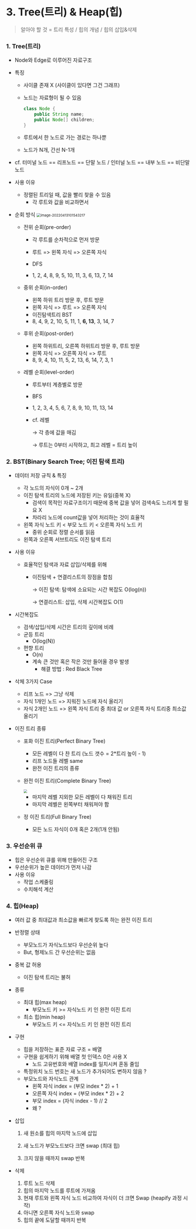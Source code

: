 # 3. Tree(트리) & Heap(힙)

> 알아야 할 것 = 트리 특성 / 힙의 개념 / 힙의 삽입&삭제

### 1. Tree(트리)

* Node와 Edge로 이루어진 자료구조

* 특징

  * 사이클 존재 X (사이클이 있다면 그건 그래프)

  * 노드는 자료형이 될 수 있음

    ```java
    class Node {
        public String name;
        public Node[] children;
    }
    ```

  * 루트에서 한 노드로 가는 경로는 하나뿐

  * 노드가 N개, 간선 N-1개

* cf. 터미널 노드 == 리프노드 == 단말 노드 / 인터널 노드 == 내부 노드 == 비단말 노드

* 사용 이유

  * 정렬된 트리일 때, 값을 빨리 찾을 수 있음
    * 각 루트와 값을 비교하면서

* 순회 방식
  <img src="https://user-images.githubusercontent.com/70613905/163101845-9d10a191-33dd-4d2c-b800-996fe6c8d07b.JPG" alt="image-20220413101543217" style="zoom:67%;" />

  * 전위 순회(pre-order)

    * 각 루트를 순차적으로 먼저 방문
    * 루트 => 왼쪽 자식 => 오른쪽 자식
    * DFS

    * 1, 2, 4, 8, 9, 5, 10, 11, 3, 6, 13, 7, 14

  * 중위 순회(in-order)

    * 왼쪽 하위 트리 방문 후, 루트 방문
    * 왼쪽 자식 => 루트 => 오른쪽 자식
    * 이진탐색트리 BST
    * 8, 4, 9, 2, 10, 5, 11, 1, **6, 13**, 3, 14, 7

  * 후위 순회(post-order)

    * 왼쪽 하위트리, 오른쪽 하위트리 방문 후, 루트 방문
    * 왼쪽 자식 => 오른쪽 자식 => 루트
    * 8, 9, 4, 10, 11, 5, 2, 13, 6, 14, 7, 3, 1

  * 레벨 순회(level-order)

    * 루트부터 계층별로 방문

    * BFS

    * 1, 2, 3, 4, 5, 6, 7, 8, 9, 10, 11, 13, 14

    * cf. 레벨 

      →   각 층에 값을 매김

      →   루트는 0부터 시작하고, 최고 레벨 = 트리 높이

  

### 2. BST(Binary Search Tree; 이진 탐색 트리)

* 데이터 저장 규칙 & 특징

  * 각 노드의 자식이 0개 ~ 2개
  * 이진 탐색 트리의 노드에 저장된 키는 유일(중복 X)
    * 검색이 목적인 자료구조이기 때문에 중복 값을 넣어 검색속도 느리게 할 필요 X
    * 차라리 노드에 count값을 넣어 처리하는 것이 효율적
  * 왼쪽 자식 노드 키 < 부모 노드 키 < 오른쪽 자식 노드 키
    * 중위 순회로 정렬 순서를 읽음
  * 왼쪽과 오른쪽 서브트리도 이진 탐색 트리

* 사용 이유

  * 효율적인 탐색과 자료 삽입/삭제를 위해

    * 이진탐색 + 연결리스트의 장점을 합침

      →   이진 탐색: 탐색에 소요되는 시간 복잡도 O(log(n)) 

      →   연결리스트: 삽입, 삭제 시간복잡도 O(1)

* 시간복잡도

  * 검색/삽입/삭제 시간은 트리의 깊이에 비례
  * 균등 트리
    * O(log(N))
  * 편향 트리
    * O(n)
    * 계속 큰 것만 혹은 작은 것만 들어올 경우 발생
      * 해결 방법 : Red Black Tree

* 삭체 3가지 Case

  * 리프 노드 => 그냥 삭제
  * 자식 1개인 노드 => 지워진 노드에 자식 올리기
  * 자식 2개인 노드 => 왼쪽 자식 트리 중 최대 값 or 오른쪽 자식 트리중 최소값 올리기

* 이진 트리 종류

  * 포화 이진 트리(Perfect Binary Tree)

    * 모든 레벨이 다 찬 트리 (노드 갯수 = 2*트리 높이 - 1)
    * 리프 노드들 레벨 same
    * 완전 이진 트리의 종류

  * 완전 이진 트리(Complete Binary Tree)

    <img src="https://user-images.githubusercontent.com/70613905/163101984-dcaaa2a7-6893-4023-bd4e-1b4e986c6bbb.JPG" style="zoom:60%;" />

    * 마지막 레벨 지외한 모든 레벨이 다 채워진 트리
    * 마지막 레벨은 왼쪽부터 채워져야 함

  * 정 이진 트리(Full Binary Tree)

    * 모든 노드 자식이 0개 혹은 2개(1개 안됨)



### 3. 우선순위 큐

* 힙은 우선순위 큐를 위해 만들어진 구조
* 우선순위가 높은 데이터가 먼저 나감
* 사용 이유
  * 작업 스케줄링
  * 수치해석 계산



### 4. 힙(Heap)

* 여러 값 중 최대값과 최소값을 빠르게 찾도록 하는 완전 이진 트리

* 반정렬 상태

  * 부모노드가 자식노드보다 우선순위 높다
  * But, 형제노드 간 우선순위는 없음

* 중복 값 허용

  * 이진 탐색 트리는 불허

* 종류

  * 최대 힙(max heap)
    * 부모노드 키 >= 자식노드 키 인 완전 이진 트리
  * 최소 힙(min heap)
    * 부모노드 키 <= 자식노드 키 인 완전 이진 트리

* 구현

  * 힙을 저장하는 표준 자료 구조 = 배열
  * 구현을 쉽게하기 위해 배열 첫 인덱스 0은 사용 X
    * 노드 고유번호와 배열 index를 일치시켜 혼동 줄임
  * 특정위치 노드 번호는 새 노드가 추가되어도 변하지 않음 ?
  * 부모노드와 자식노드 관계
    * 왼쪽 자식 index = (부모 index * 2) + 1
    * 오른쪽 자식 index = (부모 index * 2) + 2
    * 부모 index = (자식 index - 1) // 2
    * 왜 ? 

* 삽입

  1. 새 원소를 힙의 마지막 노드에 삽입

  2. 새 노드가 부모노드보다 크면 swap (최대 힙)
  3. 크지 않을 때까지 swap 반복

* 삭제

  1. 루트 노드 삭제
  2. 힙의 마지막 노드를 루트에 가져옴
  3. 현재 루트와 왼쪽 자식 노드 비교하여 자식이 더 크면 Swap (heapify 과정 시작)
  4. 아니면 오른쪽 자식 노드와 swap
  5. 힙의 끝에 도달할 때까지 반복
